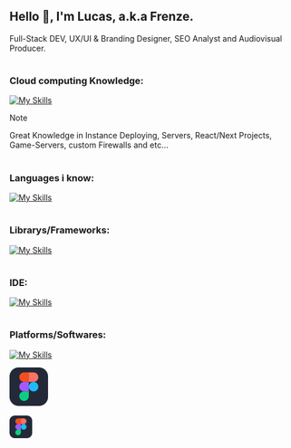 ## Hello 👋, I'm Lucas, a.k.a Frenze.
Full-Stack DEV,  UX/UI & Branding Designer, SEO Analyst and Audiovisual Producer.
#
### Cloud computing Knowledge:
[![My Skills](https://skillicons.dev/icons?i=aws,gcp,azure)](https://skillicons.dev)
> [!NOTE]
> Great Knowledge in Instance Deploying, Servers, React/Next Projects, Game-Servers, custom Firewalls and etc...
#
### Languages i know:
[![My Skills](https://skillicons.dev/icons?i=js,py,lua,cs,html,css,svg)](https://skillicons.dev)
#
### Librarys/Frameworks:
[![My Skills](https://skillicons.dev/icons?i=express,jquery,react,nextjs,electron,sqlite,mysql)](https://skillicons.dev)
#
### IDE:
[![My Skills](https://skillicons.dev/icons?i=vscode,codepen)](https://skillicons.dev)
#
### Platforms/Softwares:
[![My Skills](https://skillicons.dev/icons?i=mongodb,firebase,cloudflare,docker,heroku,nginx,wordpress)](https://skillicons.dev)

![Screenshot of a comment on a GitHub issue showing an image, added in the Markdown, of an Octocat smiling and raising a tentacle.](./figma.svg)

<img src="./figma.svg" width="40"/>
